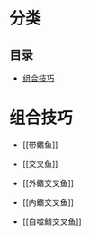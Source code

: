 # 分类
<!-- START doctoc generated TOC please keep comment here to allow auto update -->
<!-- DON'T EDIT THIS SECTION, INSTEAD RE-RUN doctoc TO UPDATE -->
## 目录

- [组合技巧](#%E7%BB%84%E5%90%88%E6%8A%80%E5%B7%A7)

<!-- END doctoc generated TOC please keep comment here to allow auto update -->

# 组合技巧

- [[带鳍鱼]]
- [[交叉鱼]]


- [[外鳍交叉鱼]]
- [[内鳍交叉鱼]]
- [[自噬鳍交叉鱼]]
